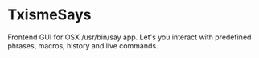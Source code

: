 # TxismeSays
Frontend GUI for OSX /usr/bin/say app. Let's you interact with predefined phrases, macros, history and live commands.

